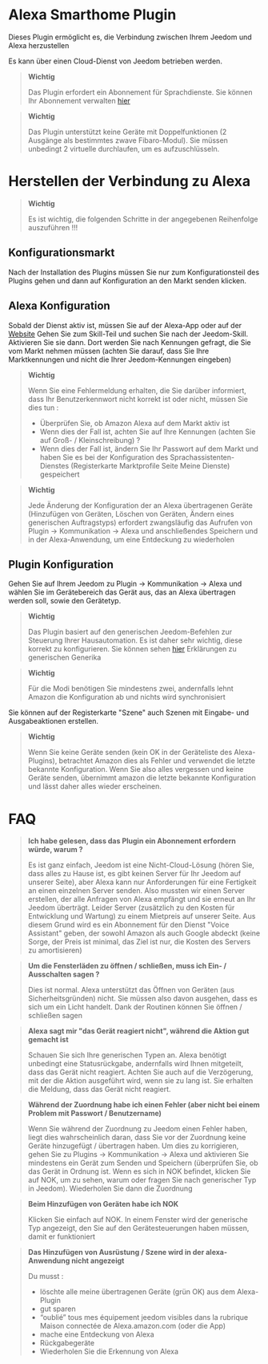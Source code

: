 # Alexa Smarthome Plugin

Dieses Plugin ermöglicht es, die Verbindung zwischen Ihrem Jeedom und Alexa herzustellen

Es kann über einen Cloud-Dienst von Jeedom betrieben werden.

> **Wichtig**
>
> Das Plugin erfordert ein Abonnement für Sprachdienste. Sie können Ihr Abonnement verwalten [hier](https://www.jeedom.com/market/index.php?v=d&p=profils#services)

> **Wichtig**
>
> Das Plugin unterstützt keine Geräte mit Doppelfunktionen (2 Ausgänge als bestimmtes zwave Fibaro-Modul). Sie müssen unbedingt 2 virtuelle durchlaufen, um es aufzuschlüsseln.

# Herstellen der Verbindung zu Alexa

> **Wichtig**
>
> Es ist wichtig, die folgenden Schritte in der angegebenen Reihenfolge auszuführen !!!

## Konfigurationsmarkt

Nach der Installation des Plugins müssen Sie nur zum Konfigurationsteil des Plugins gehen und dann auf Konfiguration an den Markt senden klicken.

## Alexa Konfiguration

Sobald der Dienst aktiv ist, müssen Sie auf der Alexa-App oder auf der [Website](https://alexa.amazon.fr/spa/index.html) Gehen Sie zum Skill-Teil und suchen Sie nach der Jeedom-Skill. Aktivieren Sie sie dann. Dort werden Sie nach Kennungen gefragt, die Sie vom Markt nehmen müssen (achten Sie darauf, dass Sie Ihre Marktkennungen und nicht die Ihrer Jeedom-Kennungen eingeben)

> **Wichtig**
>
> Wenn Sie eine Fehlermeldung erhalten, die Sie darüber informiert, dass Ihr Benutzerkennwort nicht korrekt ist oder nicht, müssen Sie dies tun :
> - Überprüfen Sie, ob Amazon Alexa auf dem Markt aktiv ist
> - Wenn dies der Fall ist, achten Sie auf Ihre Kennungen (achten Sie auf Groß- / Kleinschreibung) ?
> - Wenn dies der Fall ist, ändern Sie Ihr Passwort auf dem Markt und haben Sie es bei der Konfiguration des Sprachassistenten-Dienstes (Registerkarte Marktprofile Seite Meine Dienste) gespeichert

> **Wichtig**
>
>Jede Änderung der Konfiguration der an Alexa übertragenen Geräte (Hinzufügen von Geräten, Löschen von Geräten, Ändern eines generischen Auftragstyps) erfordert zwangsläufig das Aufrufen von Plugin -> Kommunikation -> Alexa und anschließendes Speichern und in der Alexa-Anwendung, um eine Entdeckung zu wiederholen

## Plugin Konfiguration

Gehen Sie auf Ihrem Jeedom zu Plugin -> Kommunikation -> Alexa und wählen Sie im Gerätebereich das Gerät aus, das an Alexa übertragen werden soll, sowie den Gerätetyp.

> **Wichtig**
>
> Das Plugin basiert auf den generischen Jeedom-Befehlen zur Steuerung Ihrer Hausautomation. Es ist daher sehr wichtig, diese korrekt zu konfigurieren. Sie können sehen [hier](https://jeedom.github.io/plugin-mobile/de_DE/#tocAnchor-1-6) Erklärungen zu generischen Generika

> **Wichtig**
>
> Für die Modi benötigen Sie mindestens zwei, andernfalls lehnt Amazon die Konfiguration ab und nichts wird synchronisiert

Sie können auf der Registerkarte "Szene" auch Szenen mit Eingabe- und Ausgabeaktionen erstellen.

> **Wichtig**
>
> Wenn Sie keine Geräte senden (kein OK in der Geräteliste des Alexa-Plugins), betrachtet Amazon dies als Fehler und verwendet die letzte bekannte Konfiguration. Wenn Sie also alles vergessen und keine Geräte senden, übernimmt amazon die letzte bekannte Konfiguration und lässt daher alles wieder erscheinen.

# FAQ

>**Ich habe gelesen, dass das Plugin ein Abonnement erfordern würde, warum ?**
>
> Es ist ganz einfach, Jeedom ist eine Nicht-Cloud-Lösung (hören Sie, dass alles zu Hause ist, es gibt keinen Server für Ihr Jeedom auf unserer Seite), aber Alexa kann nur Anforderungen für eine Fertigkeit an einen einzelnen Server senden. Also mussten wir einen Server erstellen, der alle Anfragen von Alexa empfängt und sie erneut an Ihr Jeedom überträgt. Leider Server (zusätzlich zu den Kosten für Entwicklung und Wartung) zu einem Mietpreis auf unserer Seite. Aus diesem Grund wird es ein Abonnement für den Dienst "Voice Assistant" geben, der sowohl Amazon als auch Google abdeckt (keine Sorge, der Preis ist minimal, das Ziel ist nur, die Kosten des Servers zu amortisieren)

>**Um die Fensterläden zu öffnen / schließen, muss ich Ein- / Ausschalten sagen ?**
>
> Dies ist normal. Alexa unterstützt das Öffnen von Geräten (aus Sicherheitsgründen) nicht. Sie müssen also davon ausgehen, dass es sich um ein Licht handelt. Dank der Routinen können Sie öffnen / schließen sagen

>**Alexa sagt mir "das Gerät reagiert nicht", während die Aktion gut gemacht ist**
>
> Schauen Sie sich Ihre generischen Typen an. Alexa benötigt unbedingt eine Statusrückgabe, andernfalls wird Ihnen mitgeteilt, dass das Gerät nicht reagiert. Achten Sie auch auf die Verzögerung, mit der die Aktion ausgeführt wird, wenn sie zu lang ist. Sie erhalten die Meldung, dass das Gerät nicht reagiert.

>**Während der Zuordnung habe ich einen Fehler (aber nicht bei einem Problem mit Passwort / Benutzername)**
>
>Wenn Sie während der Zuordnung zu Jeedom einen Fehler haben, liegt dies wahrscheinlich daran, dass Sie vor der Zuordnung keine Geräte hinzugefügt / übertragen haben. Um dies zu korrigieren, gehen Sie zu Plugins -> Kommunikation -> Alexa und aktivieren Sie mindestens ein Gerät zum Senden und Speichern (überprüfen Sie, ob das Gerät in Ordnung ist. Wenn es sich in NOK befindet, klicken Sie auf NOK, um zu sehen, warum oder fragen Sie nach generischer Typ in Jeedom). Wiederholen Sie dann die Zuordnung

>**Beim Hinzufügen von Geräten habe ich NOK**
>
>Klicken Sie einfach auf NOK. In einem Fenster wird der generische Typ angezeigt, den Sie auf den Gerätesteuerungen haben müssen, damit er funktioniert

>**Das Hinzufügen von Ausrüstung / Szene wird in der alexa-Anwendung nicht angezeigt**
>
> Du musst :
> - löschte alle meine übertragenen Geräte (grün OK) aus dem Alexa-Plugin
> - gut sparen
> - “oublié” tous mes équipement jeedom visibles dans la rubrique Maison connectée de Alexa.amazon.com (oder die App)
> - mache eine Entdeckung von Alexa
> - Rückgabegeräte
> - Wiederholen Sie die Erkennung von Alexa
